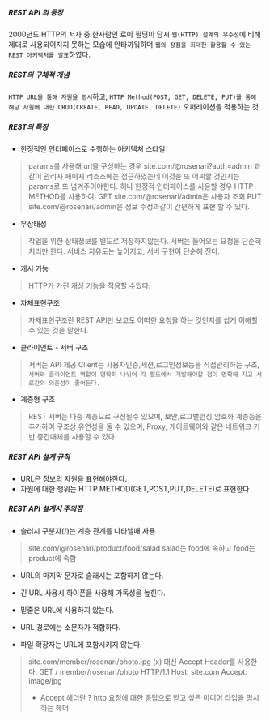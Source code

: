##### REST API 의 등장

2000년도 HTTP의 저자 중 한사람인 로이 필딩이 당시 `웹(HTTP) 설계의 우수성`에 비해 제대로 사용되어지지 못하는 모습에 안타까워하며 `웹의 장점을 최대한 활용할 수 있는 REST 아키텍처를 발표`하였다.

##### REST의 구체적 개념

 `HTTP URL을 통해 자원을 명시`하고, `HTTP Method(POST, GET, DELETE, PUT)를 통해 해당 자원에 대한 CRUD(CREATE, READ, UPDATE, DELETE)` 오퍼레이션을 적용하는 것

##### REST의 특징

- 한정적인 인터페이스로 수행하는 아키텍처 스타일

> params를 사용해 url을 구성하는 경우 site.com/@rosenari?auth=admin 과 같이 관리자 페이지 리소스에는 접근하였는데 이것을 또 어찌할 것인지는 params로 또 넘겨주어야한다.
> 허나 한정적 인터페이스를 사용할 경우 HTTP METHOD를 사용하여,
> GET site.com/@rosenari/admin은 사용자 조회
> PUT site.com/@rosenari/admin은 정보 수정과같이 간편하게 표현 할 수 있다.

- 무상태성

> 작업을 위한 상태정보를 별도로 저장하지않는다. 서버는 들어오는 요청을 단순히 처리만 한다. 
> 서비스 자유도는 높아지고, 서버 구현이 단순해 진다.

- 캐시 가능

> HTTP가 가진 캐싱 기능을 적용할 수있다.

- 자체표현구조

> 자체표현구조란 REST API만 보고도 어떠한 요청을 하는 것인지를 쉽게 이해할수 있는 것을 말한다.

- 클라이언트 - 서버 구조

> 서버는 API 제공 Client는 사용자인증,세션,로그인정보등을 직접관리하는 구조, `서버와 클라이언트 역할이 명확히 나뉘어 각 필드에서 개발해야할 점이 명확해 지고 서로간의 의존성이 줄어든다.`

- 계층형 구조

> REST 서버는 다중 계층으로 구성될수 있으며, 보안,로그밸런싱,암호화 계층등을 추가하여 구조상 유연성을 둘 수 있으며, Proxy, 게이트웨이와 같은 네트워크 기반 중간매체를 사용할 수 있다.

##### REST API 설계 규칙

- URL은 정보의 자원을 표현해야한다.
- 자원에 대한 행위는 HTTP METHOD(GET,POST,PUT,DELETE)로 표현한다.

##### REST API 설계시 주의점

- 슬러시 구분자(/)는 계층 관계를 나타낼때 사용

> site.com/@rosenari/product/food/salad
> salad는 food에 속하고 food는 product에 속함


- URL의 마지막 문자로 슬래시는 포함하지 않는다.

- 긴 URL 사용시 하이픈을 사용해 가독성을 높힌다.

- 밑줄은 URL에 사용하지 않는다.

- URL 경로에는 소문자가 적합하다.

- 파일 확장자는 URL에 포함시키지 않는다.

> site.com/member/rosenari/photo.jpg (x)
> 대신 Accept Header를 사용한다.
> GET / member/rosenari/photo HTTP/1.1 Host: site.com Accept: image/jpg
> * Accept 헤더란 ?
> http 요청에 대한 응답으로 받고 싶은 미디어 타입을 명시하는 헤더